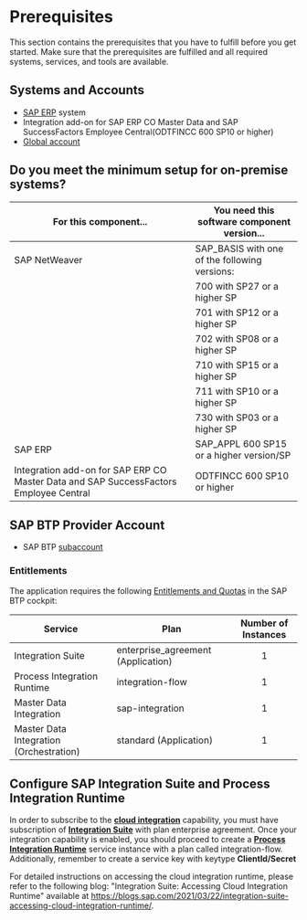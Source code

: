 # Prerequisites

This section contains the prerequisites that you have to fulfill before you get started. Make sure that the prerequisites are fulfilled and all required systems, services, and tools are available.

## Systems and Accounts

* [SAP ERP](https://help.sap.com/docs/SAP_ERP) system
* Integration add-on for SAP ERP CO Master Data and SAP SuccessFactors Employee Central(ODTFINCC 600 SP10 or higher)
* [Global account](https://help.sap.com/products/BTP/65de2977205c403bbc107264b8eccf4b/)

## Do you meet the minimum setup for on-premise systems?

| **For this component...**             | **You need this software component version...** |
|-----------------------------------|------------|
| SAP NetWeaver | SAP_BASIS with one of the following versions: |
|                 |  700 with SP27 or a higher SP |
|                 |  701 with SP12 or a higher SP |
|                 |  702 with SP08 or a higher SP |
|                 |  710 with SP15 or a higher SP |
|                 |  711 with SP10 or a higher SP |
|                 |  730 with SP03 or a higher SP |         
| SAP ERP        | SAP_APPL 600 SP15 or a higher version/SP          
| Integration add-on for SAP ERP CO Master Data and SAP SuccessFactors Employee Central | ODTFINCC 600 SP10 or higher |        

## SAP BTP Provider Account

* SAP BTP [subaccount](https://help.sap.com/products/BTP/65de2977205c403bbc107264b8eccf4b/8ed4a705efa0431b910056c0acdbf377.html?locale=en-US#loio8d6e3a0fa4ab43e4a421d3ed08128afa)

### Entitlements

The application requires the following [Entitlements and Quotas](https://help.sap.com/products/BTP/65de2977205c403bbc107264b8eccf4b/00aa2c23479d42568b18882b1ca90d79.html?locale=en-US) in the SAP BTP cockpit:

| **Service**                           | **Plan**       | **Number of Instances** |
|-----------------------------------|------------|:-------------------:|
| Integration Suite       | enterprise_agreement (Application) |   1    |
| Process Integration Runtime       | integration-flow |          1    |
| Master Data Integration           | sap-integration  |          1    |
| Master Data Integration (Orchestration) | standard (Application) |   1 |

## Configure SAP Integration Suite and Process Integration Runtime

In order to subscribe to the [**cloud integration**](https://help.sap.com/docs/integration-suite/sap-integration-suite/activating-and-managing-capabilities) capability, you must have subscription of [**Integration Suite**](https://help.sap.com/docs/integration-suite/sap-integration-suite/subscribing-to-integration-suite) with plan enterprise agreement. Once your integration capability is enabled, you should proceed to create a [**Process Integration Runtime**](https://help.sap.com/docs/cloud-integration/sap-cloud-integration/creating-service-instance-and-service-key-for-inbound-authentication) service instance with a plan called integration-flow. Additionally, remember to create a service key with keytype **ClientId/Secret**

For detailed instructions on accessing the cloud integration runtime, please refer to the following blog: "Integration Suite: Accessing Cloud Integration Runtime" available at https://blogs.sap.com/2021/03/22/integration-suite-accessing-cloud-integration-runtime/.

